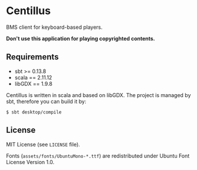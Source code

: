 Centillus
============================================================
BMS client for keyboard-based players.

**Don't use this application for playing copyrighted contents.**

Requirements
--------------------------------------------------

* sbt >= 0.13.8
* scala == 2.11.12
* libGDX == 1.9.8

Centillus is written in scala and based on libGDX.
The project is managed by sbt, therefore you can build it by:
```
$ sbt desktop/compile
```

License
--------------------------------------------------

MIT License (see `LICENSE` file).

Fonts (`assets/fonts/UbuntuMono-*.ttf`) are redistributed
under Ubuntu Font License Version 1.0.
